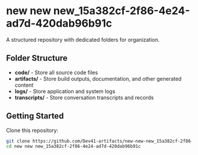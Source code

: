# new new new_15a382cf-2f86-4e24-ad7d-420dab96b91c
A structured repository with dedicated folders for organization.

## Folder Structure

- **code/** - Store all source code files
- **artifacts/** - Store build outputs, documentation, and other generated content
- **logs/** - Store application and system logs
- **transcripts/** - Store conversation transcripts and records

## Getting Started

Clone this repository:
```bash
git clone https://github.com/Dev41-artifacts/new-new-new_15a382cf-2f86-4e24-ad7d-420dab96b91c
cd new new new_15a382cf-2f86-4e24-ad7d-420dab96b91c
```
